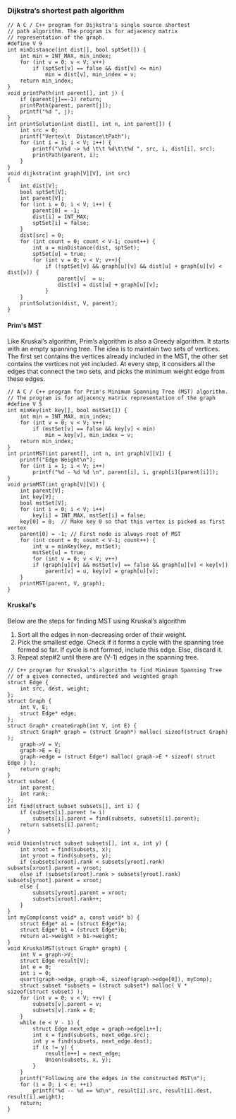 ### Dijkstra’s shortest path algorithm
```
// A C / C++ program for Dijkstra's single source shortest
// path algorithm. The program is for adjacency matrix
// representation of the graph.
#define V 9
int minDistance(int dist[], bool sptSet[]) {
    int min = INT_MAX, min_index;
    for (int v = 0; v < V; v++)
        if (sptSet[v] == false && dist[v] <= min)
            min = dist[v], min_index = v;
    return min_index;
}
void printPath(int parent[], int j) {
    if (parent[j]==-1) return;
    printPath(parent, parent[j]);
    printf("%d ", j);
}
int printSolution(int dist[], int n, int parent[]) {
    int src = 0;
    printf("Vertex\t  Distance\tPath");
    for (int i = 1; i < V; i++) { 
        printf("\n%d -> %d \t\t %d\t\t%d ", src, i, dist[i], src);
        printPath(parent, i);
    }
}
void dijkstra(int graph[V][V], int src)
{
    int dist[V];  
    bool sptSet[V];
    int parent[V];
    for (int i = 0; i < V; i++) {
        parent[0] = -1;
        dist[i] = INT_MAX;
        sptSet[i] = false;
    }
    dist[src] = 0;
    for (int count = 0; count < V-1; count++) {
        int u = minDistance(dist, sptSet);
        sptSet[u] = true;
        for (int v = 0; v < V; v++){
            if (!sptSet[v] && graph[u][v] && dist[u] + graph[u][v] < dist[v]) {
                parent[v]  = u;
                dist[v] = dist[u] + graph[u][v];
            }  
    }
    printSolution(dist, V, parent);
}
```

#### Prim's MST
Like Kruskal’s algorithm, Prim’s algorithm is also a Greedy algorithm. It starts with an empty spanning tree. The idea is to maintain two sets of vertices. The first set contains the vertices already included in the MST, the other set contains the vertices not yet included. At every step, it considers all the edges that connect the two sets, and picks the minimum weight edge from these edges. 
```
// A C / C++ program for Prim's Minimum Spanning Tree (MST) algorithm. 
// The program is for adjacency matrix representation of the graph
#define V 5
int minKey(int key[], bool mstSet[]) {
    int min = INT_MAX, min_index;
    for (int v = 0; v < V; v++)
        if (mstSet[v] == false && key[v] < min)
            min = key[v], min_index = v;
    return min_index;
}
int printMST(int parent[], int n, int graph[V][V]) {
    printf("Edge Weight\n");
    for (int i = 1; i < V; i++)
        printf("%d - %d %d \n", parent[i], i, graph[i][parent[i]]);
}
void primMST(int graph[V][V]) {
	int parent[V]; 
	int key[V]; 
	bool mstSet[V]; 
	for (int i = 0; i < V; i++)
		key[i] = INT_MAX, mstSet[i] = false;
	key[0] = 0;	 // Make key 0 so that this vertex is picked as first vertex
	parent[0] = -1; // First node is always root of MST 
	for (int count = 0; count < V-1; count++) {
		int u = minKey(key, mstSet);
		mstSet[u] = true;
		for (int v = 0; v < V; v++)
		if (graph[u][v] && mstSet[v] == false && graph[u][v] < key[v])
			parent[v] = u, key[v] = graph[u][v];
	}
	printMST(parent, V, graph);
}
```

#### Kruskal's
Below are the steps for finding MST using Kruskal’s algorithm
1. Sort all the edges in non-decreasing order of their weight.  
2. Pick the smallest edge. Check if it forms a cycle with the spanning tree formed so far. If cycle is not formed, include this edge. Else, discard it.  
3. Repeat step#2 until there are (V-1) edges in the spanning tree.
```
// C++ program for Kruskal's algorithm to find Minimum Spanning Tree
// of a given connected, undirected and weighted graph
struct Edge {
	int src, dest, weight;
};
struct Graph {
	int V, E;
	struct Edge* edge;
};
struct Graph* createGraph(int V, int E) {
	struct Graph* graph = (struct Graph*) malloc( sizeof(struct Graph) );
	graph->V = V;
	graph->E = E;
	graph->edge = (struct Edge*) malloc( graph->E * sizeof( struct Edge ) );
	return graph;
}
struct subset {
	int parent;
	int rank;
};
int find(struct subset subsets[], int i) {
	if (subsets[i].parent != i)
		subsets[i].parent = find(subsets, subsets[i].parent);
	return subsets[i].parent;
}

void Union(struct subset subsets[], int x, int y) {
	int xroot = find(subsets, x);
	int yroot = find(subsets, y);
	if (subsets[xroot].rank < subsets[yroot].rank) subsets[xroot].parent = yroot;
	else if (subsets[xroot].rank > subsets[yroot].rank) subsets[yroot].parent = xroot;
	else {
		subsets[yroot].parent = xroot;
		subsets[xroot].rank++;
	}
}
int myComp(const void* a, const void* b) {
	struct Edge* a1 = (struct Edge*)a;
	struct Edge* b1 = (struct Edge*)b;
	return a1->weight > b1->weight;
}
void KruskalMST(struct Graph* graph) {
	int V = graph->V;
	struct Edge result[V]; 
	int e = 0; 
	int i = 0;
	qsort(graph->edge, graph->E, sizeof(graph->edge[0]), myComp);
	struct subset *subsets = (struct subset*) malloc( V * sizeof(struct subset) );
	for (int v = 0; v < V; ++v) {
		subsets[v].parent = v;
		subsets[v].rank = 0;
	}
	while (e < V - 1) {
		struct Edge next_edge = graph->edge[i++];
		int x = find(subsets, next_edge.src);
		int y = find(subsets, next_edge.dest);
		if (x != y) {
			result[e++] = next_edge;
			Union(subsets, x, y);
		}
	}
	printf("Following are the edges in the constructed MST\n");
	for (i = 0; i < e; ++i)
		printf("%d -- %d == %d\n", result[i].src, result[i].dest, result[i].weight);
	return;
}
```
